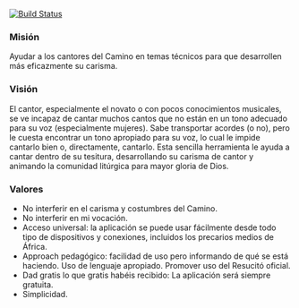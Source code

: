 [![Build Status](https://travis-ci.org/isra00/neo-transposer.svg?branch=master)](https://travis-ci.org/isra00/neo-transposer)

### Misión ###

Ayudar a los cantores del Camino en temas técnicos para que desarrollen más eficazmente su carisma.

### Visión ###

El cantor, especialmente el novato o con pocos conocimientos musicales, se ve incapaz de cantar muchos cantos que no están en un tono adecuado para su voz (especialmente mujeres). Sabe transportar acordes (o no), pero le cuesta encontrar un tono apropiado para su voz, lo cual le impide cantarlo bien o, directamente, cantarlo. Esta sencilla herramienta le ayuda a cantar dentro de su tesitura, desarrollando su carisma de cantor y animando la comunidad litúrgica para mayor gloria de Dios.

### Valores ###

 * No interferir en el carisma y costumbres del Camino.
 * No interferir en mi vocación.
 * Acceso universal: la aplicación se puede usar fácilmente desde todo tipo de dispositivos y conexiones, incluidos los precarios medios de África.
 * Approach pedagógico: facilidad de uso pero informando de qué se está haciendo. Uso de lenguaje apropiado. Promover uso del Resucitó oficial.
 * Dad gratis lo que gratis habéis recibido: La aplicación será siempre gratuita.
 * Simplicidad.

